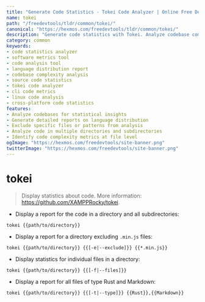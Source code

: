 ```yaml
---
title: "Generate Code Statistics - Tokei Code Analyzer | Online Free DevTools by Hexmos"
name: tokei
path: "/freedevtools/tldr/common/tokei/"
canonical: "https://hexmos.com/freedevtools/tldr/common/tokei/"
description: "Generate code statistics with Tokei. Analyze codebase complexity, identify language distribution, and improve code quality. Free online tool, no registration required."
category: common
keywords:
- code statistics analyzer
- software metrics tool
- code analysis tool
- language distribution report
- codebase complexity analysis
- source code statistics
- tokei code analyzer
- cli code metrics
- linux code analysis
- cross-platform code statistics
features:
- Analyze codebases for statistical insights
- Generate detailed reports on language distribution
- Exclude specific files or patterns from analysis
- Analyze code in multiple directories and subdirectories
- Identify code complexity metrics at file level
ogImage: "https://hexmos.com/freedevtools/site-banner.png"
twitterImage: "https://hexmos.com/freedevtools/site-banner.png"
---
```


# tokei

> Display statistics about code.
> More information: <https://github.com/XAMPPRocky/tokei>.

- Display a report for the code in a directory and all subdirectories:

`tokei {{path/to/directory}}`

- Display a report for a directory excluding `.min.js` files:

`tokei {{path/to/directory}} {{[-e|--exclude]}} {{*.min.js}}`

- Display statistics for individual files in a directory:

`tokei {{path/to/directory}} {{[-f|--files]}}`

- Display a report for all files of type Rust and Markdown:

`tokei {{path/to/directory}} {{[-t|--type]}} {{Rust}},{{Markdown}}`
